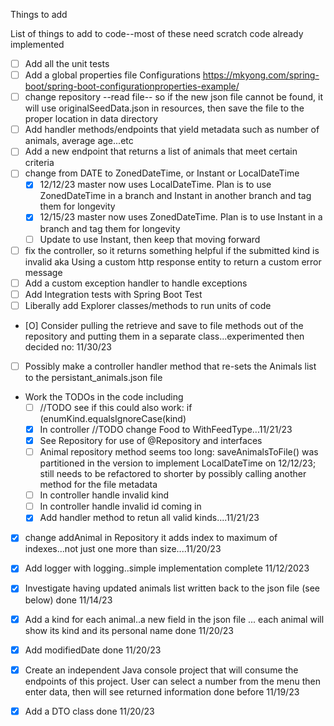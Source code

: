 Things to add

List of things to add to code--most of these need scratch code already implemented
- [ ] Add all the unit tests
- [ ] Add a global properties file  Configurations https://mkyong.com/spring-boot/spring-boot-configurationproperties-example/
- [ ] change repository --read file-- so if the new json file cannot be found, it will use originalSeedData.json in resources, then save the file to the proper location in data directory
- [ ] Add handler methods/endpoints that yield metadata such as number of animals, average age...etc
- [ ] Add a new endpoint that returns a list of animals that meet certain criteria
- [ ] change from DATE to ZonedDateTime, or Instant or LocalDateTime
  - [X] 12/12/23 master now uses LocalDateTime.  Plan is to use ZonedDateTime in a branch and Instant in another branch and tag them for longevity
  - [X] 12/15/23 master now uses ZonedDateTime.  Plan is to use Instant in a branch and tag them for longevity
  - [ ] Update to use Instant, then keep that moving forward
- [ ] fix the controller, so it returns something helpful if the submitted kind is invalid aka Using a custom http response entity to return a custom error message 
- [ ] Add a custom exception handler to handle exceptions
- [ ] Add Integration tests with Spring Boot Test
- [ ] Liberally add Explorer classes/methods to run units of code
- [O] Consider pulling the retrieve and save to file methods out of the repository and putting them in a separate class...experimented then decided no: 11/30/23
- [ ] Possibly make a controller handler method that re-sets the Animals list to the persistant_animals.json file
- Work the TODOs in the code including
  - [ ] //TODO see if this could also work:  if (enumKind.equalsIgnoreCase(kind)
  - [X] In controller //TODO change Food to WithFeedType...11/21/23
  - [X] See Repository for use of @Repository and interfaces
  - [ ] Animal repository method seems too long: saveAnimalsToFile() was partitioned in the version to implement LocalDateTime on 12/12/23; still needs to be refactored to shorter by possibly calling another method for the file metadata
  - [ ] In controller handle invalid kind
  - [ ] In controller handle invalid id coming in
  - [X] Add handler method to retun all valid kinds....11/21/23
- [X] change addAnimal in Repository it adds index to maximum of indexes...not just one more than size....11/20/23
- [X] Add logger with logging..simple implementation complete 11/12/2023
- [X] Investigate having updated animals list written back to the json file (see below) done 11/14/23
- [X] Add a kind for each animal..a new field in the json file ... each animal will show its kind and its personal name done 11/20/23
- [X] Add modifiedDate done 11/20/23
- [X] Create an independent Java console project that will consume the endpoints of this project.  User can select a number from the menu then enter data, then will see returned information done before 11/19/23
- [X] Add a DTO class done 11/20/23

